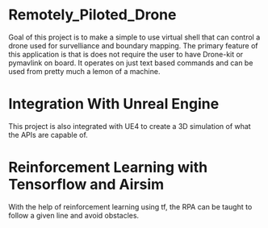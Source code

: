 # Remotely_Piloted_Drone
Goal of this project is to make a simple to use virtual shell that can control a drone used for survelliance and boundary mapping.
The primary feature of this application is that is does not require the user to have Drone-kit or pymavlink on board. It operates on just text based commands and can be used from pretty much a lemon of a machine.

# Integration With Unreal Engine
This project is also integrated with UE4 to create a 3D simulation of what the APIs are capable of.

# Reinforcement Learning with Tensorflow and Airsim
With the help of reinforcement learning using tf, the RPA can be taught to follow a given line and avoid obstacles.
